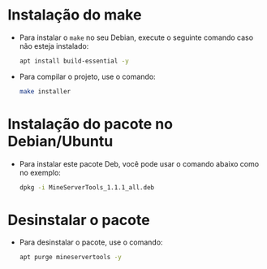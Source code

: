 # Instalação do make

- Para instalar o `make` no seu Debian, execute o seguinte comando caso não esteja instalado:

  ```bash
  apt install build-essential -y
  ```

- Para compilar o projeto, use o comando:

  ```bash
  make installer
  ```

# Instalação do pacote no Debian/Ubuntu

- Para instalar este pacote Deb, você pode usar o comando abaixo como no exemplo:

  ```bash
  dpkg -i MineServerTools_1.1.1_all.deb
  ```

# Desinstalar o pacote

- Para desinstalar o pacote, use o comando:

  ```bash
  apt purge mineservertools -y
  ```